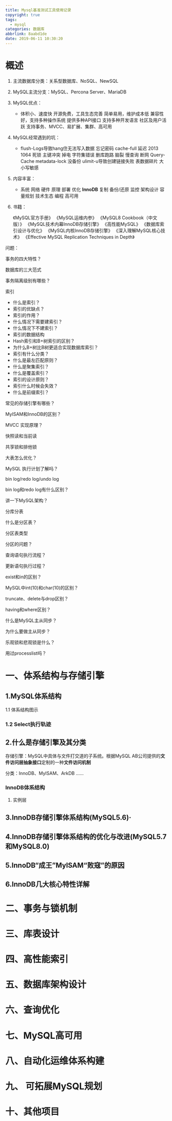 ```yaml
---
title: Mysql基准测试工具使用记录
copyright: true
tags:
  - mysql
categories: 数据库
abbrlink: 8aabd1de
date: 2019-06-11 10:30:20
---
```




# 概述

1. 主流数据库分类：关系型数据库、NoSQL、NewSQL

2. MySQL主流分支：MySQL、Percona Server、MariaDB

3. MySQL优点：
   - 体积小、速度快
     开源免费，工具生态完善
     简单易用，维护成本低
     兼容性好，支持多种操作系统
     提供多种API接口
     支持多种开发语言
     社区及用户活跃
     支持事务、MVCC、易扩展、集群、高可用
   
4. MySQL经常遇到的坑：
   - flush-Logs导致hang住无法写入数据
     忘记密码
     cache-full
     延迟
     2013
     1064
     死锁
     主键冲突
     掉电
     字符集错误
     删库跑路
     脑裂
     慢查询
     断网
     Query-Cache
     metadata-lock
     没备份
     ulimit-u导致创建链接失败
     表数据碎片
     大小写敏感
   
5. 内容丰富：

   - 系统
     网络
     硬件
     原理
     部署
     优化
     **InnoDB**
     复制
     备份/还原
     监控
     架构设计
     容量规划
     技术生态
     编程
     高可用

6. 书籍：

   《MySQL官方手册》
   《MySQL运维内参》
   《MySQL8 Cookbook（中文版）》
   《MySQL技术内幕InnoDB存储引擎》
   《高性能MySQL》
   《数据库索引设计与优化》
   《MySQL内核InnoDB存储引擎》
   《深入理解MySQL核心技术》
   《Effective MySQL Replication Techniques in Depth》

问题：

事务的四大特性？ 

数据库的三大范式 

事务隔离级别有哪些？ 

索引  

- 什么是索引？ 
- 索引的优缺点？ 
- 索引的作用？ 
- 什么情况下需要建索引？ 
- 什么情况下不建索引？ 
- 索引的数据结构 
- Hash索引和B+树索引的区别？ 
- 为什么B+树比B树更适合实现数据库索引？ 
- 索引有什么分类？ 
- 什么是最左匹配原则？ 
- 什么是聚集索引？ 
- 什么是覆盖索引？ 
- 索引的设计原则？ 
- 索引什么时候会失效？ 
- 什么是前缀索引？ 

常见的存储引擎有哪些？ 

MyISAM和InnoDB的区别？ 

MVCC 实现原理？ 

快照读和当前读 

共享锁和排他锁 

大表怎么优化？ 

MySQL 执行计划了解吗？ 

bin log/redo log/undo log 

bin log和redo log有什么区别？ 

讲一下MySQL架构？ 

分库分表 

什么是分区表？ 

分区表类型 

分区的问题？ 

查询语句执行流程？ 

更新语句执行过程？ 

exist和in的区别？ 

MySQL中int(10)和char(10)的区别？　 

truncate、delete与drop区别？ 

having和where区别？ 

什么是MySQL主从同步？ 

为什么要做主从同步？ 

乐观锁和悲观锁是什么？ 

用过processlist吗？



# 一、体系结构与存储引擎

## 1.MySQL体系结构

1.1 体系结构图示

### 1.2 Select执行轨迹



## 2.什么是存储引擎及其分类

存储引擎：MySQL中具体与文件打交道的子系统。根据MySQL AB公司提供的**文件访问层抽象接口**定制的一种**文件访问机制**

分类：InnoDB、MyISAM、ArkDB ......

### InnoDB体系结构

1. 实例层





## 3.InnoDB存储引擎体系结构(MySQL5.6)·
## 4.InnoDB存储引擎体系结构的优化与改进(MySQL5.7和MySQL8.0)
## 5.InnoDB“成王”MylSAM“败寇”的原因
## 6.InnoDB几大核心特性详解



# 二、事务与锁机制

# 三、库表设计

# 四、高性能索引

# 五、数据库架构设计

# 六、查询优化

# 七、MySQL高可用

# 八、自动化运维体系构建

# 九、 可拓展MySQL规划

# 十、其他项目

